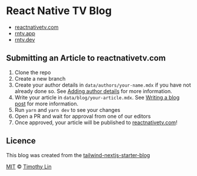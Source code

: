 # React Native TV Blog

- [reactnativetv.com](https://reactnativetv.com)
- [rntv.app](https://rntv.app)
- [rntv.dev](https://rntv.dev)

## Submitting an Article to reactnativetv.com

1. Clone the repo
2. Create a new branch
3. Create your author details in `data/authors/your-name.mdx` if you have not already done so. See [Adding author details](docs/adding-author-details.md) for more information. 
4. Write your article in `data/blog/your-article.mdx`. See [Writing a blog post](docs/writing-an-article.md) for more information.
5. Run `yarn` and `yarn dev` to see your changes
6. Open a PR and wait for approval from one of our editors
7. Once approved, your article will be published to [reactnativetv.com](https://reactnativetv.com)!

## Licence
This blog was created from the [tailwind-nextjs-starter-blog](https://github.com/timlrx/tailwind-nextjs-starter-blog/wiki)

[MIT](https://github.com/timlrx/tailwind-nextjs-starter-blog/blob/main/LICENSE) © [Timothy Lin](https://www.timlrx.com)
